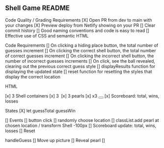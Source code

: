 ## Shell Game README

Code Quality / Grading Requirements
[X] Open PR from dev to main with your changes
[X] Preview deploy from Netlify showing on your PR
[] Clear commit history
[] Good naming conventions and code is easy to read
[] Effective use of CSS and semantic HTML

Code Requirements
[] On clicking a hiding place button, the total number of guesses increment
[] On clicking the correct shell button, the total number of correct guesses increment
[] On clicking the incorrect shell button, the number of incorrect guesses increments
[] On click, see the ball revealed, clearing out the previous correct guess style
[] displayResults function for displaying the updated state
[] reset function for resetting the styles that display the correct location

HTML

[x] 3 Shell containers
[x] 3 <img>
[x] 3 pearls
[x] x3 <button></button>
[x] Scoreboard: total, wins, losses

States
[X] let guessTotal guessWin

[] Events
[] button click
[] randomly choose location
[] classList.add pearl at chosen location / transform Shell -100px
[] Scoreboard update: total, wins, losses
[] Reset

handleGuess
[] Move up picture
[] Reveal pearl
[]
